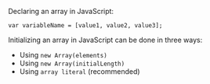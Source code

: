 Declaring an array in JavaScript:

`var variableName = [value1, value2, value3];`

Initializing an array in JavaScript can be done in three ways:
  - Using `new Array(elements)`
  - Using `new Array(initialLength)`
  - Using `array literal` (recommended)